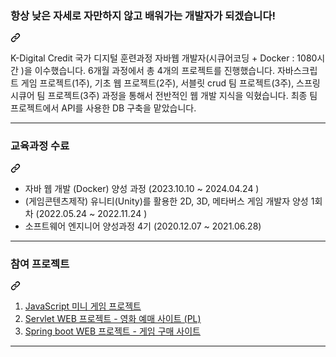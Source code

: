 
<div class="markdown-heading" dir="auto"><h3 tabindex="-1" class="heading-element" dir="auto">항상 낮은 자세로 자만하지 않고 배워가는 개발자가 되겠습니다!</h3><a id="user-content-나를-소개하는-한-문장" class="anchor" aria-label="Permalink: 나를 소개하는 한 문장" href="#나를-소개하는-한-문장"><svg class="octicon octicon-link" viewBox="0 0 16 16" version="1.1" width="16" height="16" aria-hidden="true"><path d="m7.775 3.275 1.25-1.25a3.5 3.5 0 1 1 4.95 4.95l-2.5 2.5a3.5 3.5 0 0 1-4.95 0 .751.751 0 0 1 .018-1.042.751.751 0 0 1 1.042-.018 1.998 1.998 0 0 0 2.83 0l2.5-2.5a2.002 2.002 0 0 0-2.83-2.83l-1.25 1.25a.751.751 0 0 1-1.042-.018.751.751 0 0 1-.018-1.042Zm-4.69 9.64a1.998 1.998 0 0 0 2.83 0l1.25-1.25a.751.751 0 0 1 1.042.018.751.751 0 0 1 .018 1.042l-1.25 1.25a3.5 3.5 0 1 1-4.95-4.95l2.5-2.5a3.5 3.5 0 0 1 4.95 0 .751.751 0 0 1-.018 1.042.751.751 0 0 1-1.042.018 1.998 1.998 0 0 0-2.83 0l-2.5 2.5a1.998 1.998 0 0 0 0 2.83Z"></path></svg></a></div>
<p dir="auto">

K-Digital Credit 국가 디지털 훈련과정 자바웹 개발자(시큐어코딩 + Docker : 1080시간 )을 이수했습니다. 6개월 과정에서 총 4개의 프로젝트를 진행했습니다. 자바스크립트 게임 프로젝트(1주), 기초 웹 프로젝트(2주), 서블릿 crud 팀 프로젝트(3주), 스프링 시큐어 팀 프로젝트(3주) 과정을 통해서 전반적인 웹 개발 지식을 익혔습니다. 최종 팀 프로젝트에서 API를 사용한 DB 구축을 맡았습니다.
<hr>
<div class="markdown-heading" dir="auto"><h3 tabindex="-1" class="heading-element" dir="auto">교육과정 수료</h3><a id="user-content-교육과정-수료" class="anchor" aria-label="Permalink: 교육과정 수료" href="#교육과정-수료"><svg class="octicon octicon-link" viewBox="0 0 16 16" version="1.1" width="16" height="16" aria-hidden="true"><path d="m7.775 3.275 1.25-1.25a3.5 3.5 0 1 1 4.95 4.95l-2.5 2.5a3.5 3.5 0 0 1-4.95 0 .751.751 0 0 1 .018-1.042.751.751 0 0 1 1.042-.018 1.998 1.998 0 0 0 2.83 0l2.5-2.5a2.002 2.002 0 0 0-2.83-2.83l-1.25 1.25a.751.751 0 0 1-1.042-.018.751.751 0 0 1-.018-1.042Zm-4.69 9.64a1.998 1.998 0 0 0 2.83 0l1.25-1.25a.751.751 0 0 1 1.042.018.751.751 0 0 1 .018 1.042l-1.25 1.25a3.5 3.5 0 1 1-4.95-4.95l2.5-2.5a3.5 3.5 0 0 1 4.95 0 .751.751 0 0 1-.018 1.042.751.751 0 0 1-1.042.018 1.998 1.998 0 0 0-2.83 0l-2.5 2.5a1.998 1.998 0 0 0 0 2.83Z"></path></svg></a></div>
<ul dir="auto">
<li>자바 웹 개발 (Docker) 양성 과정 (2023.10.10 ~ 2024.04.24 )</li>
<li>(게임콘텐츠제작) 유니티(Unity)를 활용한 2D, 3D, 메타버스 게임 개발자 양성 1회차 (2022.05.24 ~ 2022.11.24 )
<li>소프트웨어 엔지니어 양성과정 4기 (2020.12.07 ~ 2021.06.28)</li>
</ul>
<hr>
<div class="markdown-heading" dir="auto"><h3 tabindex="-1" class="heading-element" dir="auto">참여 프로젝트</h3><a id="user-content-참여-프로젝트" class="anchor" aria-label="Permalink: 참여 프로젝트" href="#참여-프로젝트"><svg class="octicon octicon-link" viewBox="0 0 16 16" version="1.1" width="16" height="16" aria-hidden="true"><path d="m7.775 3.275 1.25-1.25a3.5 3.5 0 1 1 4.95 4.95l-2.5 2.5a3.5 3.5 0 0 1-4.95 0 .751.751 0 0 1 .018-1.042.751.751 0 0 1 1.042-.018 1.998 1.998 0 0 0 2.83 0l2.5-2.5a2.002 2.002 0 0 0-2.83-2.83l-1.25 1.25a.751.751 0 0 1-1.042-.018.751.751 0 0 1-.018-1.042Zm-4.69 9.64a1.998 1.998 0 0 0 2.83 0l1.25-1.25a.751.751 0 0 1 1.042.018.751.751 0 0 1 .018 1.042l-1.25 1.25a3.5 3.5 0 1 1-4.95-4.95l2.5-2.5a3.5 3.5 0 0 1 4.95 0 .751.751 0 0 1-.018 1.042.751.751 0 0 1-1.042.018 1.998 1.998 0 0 0-2.83 0l-2.5 2.5a1.998 1.998 0 0 0 0 2.83Z"></path></svg></a></div>
<ol dir="auto">
<li><a href="https://github.com/SJL0616/Pipes-Puzzule.github.io" rel="nofollow">JavaScript 미니 게임 프로젝트</a></li>
<li><a href="https://github.com/SJL0616/MovieProject" rel="nofollow">Servlet WEB 프로젝트 - 영화 예매 사이트 (PL) </a></li>
<li><a href="https://github.com/Tyrano1129/GameSaleProject" rel="nofollow">Spring boot WEB 프로젝트 - 게임 구매 사이트 </a></li>

</ol>
<hr>
<br>
